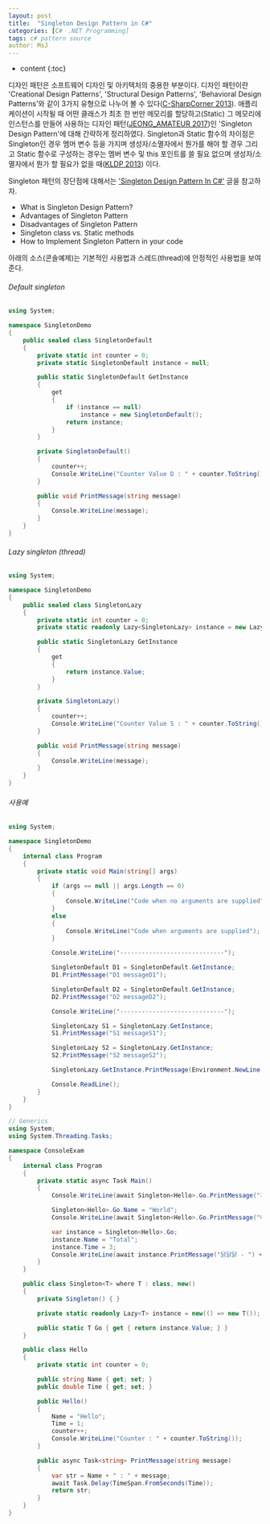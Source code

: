 ```yaml
---
layout: post
title:  "Singleton Design Pattern in C#"
categories: [C#ㆍ.NET Programming]
tags: c# pattern source
author: MsJ
---
```


* content
{:toc}

디자인 패턴은 소프트웨어 디자인 및 아키텍처의 중용한 부분이다. 디자인 패턴이란 'Creational Design Patterns', 'Structural Design Patterns', 'Behavioral Design Patterns'와 같이 3가지 유형으로 나누어 볼 수 있다([C-SharpCorner 2013](https://www.c-sharpcorner.com/blogs/design-patterns-in-c-sharp1)). 애플리케이션이 시작될 때 어떤 클래스가 최초 한 번만 메모리를 할당하고(Static) 그 메모리에 인스턴스를 만들어 사용하는 디자인 패턴([JEONG_AMATEUR 2017](https://jeong-pro.tistory.com/86))인 'Singleton Design Pattern'에 대해 간략하게 정리하였다. Singleton과 Static 함수의 차이점은 Singleton인 경우 멤머 변수 등을 가지며 생성자/소멸자에서 뭔가를 해야 할 경우 그리고 Static 함수로 구성하는 경우는 멤버 변수 및 this 포인트를 쓸 필요 없으며 생성자/소멸자에서 뭔가 할 필요가 없을 때([KLDP 2013](https://kldp.org/node/136971)) 이다.

Singleton 패턴의 장단점에 대해서는 ['Singleton Design Pattern In C#'](https://www.c-sharpcorner.com/UploadFile/8911c4/singleton-design-pattern-in-C-Sharp/) 글을 참고하자.

* What is Singleton Design Pattern?
* Advantages of Singleton Pattern
* Disadvantages of Singleton Pattern
* Singleton class vs. Static methods
* How to Implement Singleton Pattern in your code

아래의 소스(콘솔예제)는 기본적인 사용법과 스레드(thread)에 안정적인 사용법을 보여준다.





###### Default singleton

```cs
using System;

namespace SingletonDemo
{
    public sealed class SingletonDefault
    {
        private static int counter = 0;
        private static SingletonDefault instance = null;

        public static SingletonDefault GetInstance
        {
            get
            {
                if (instance == null)
                    instance = new SingletonDefault();
                return instance;
            }
        }

        private SingletonDefault()
        {
            counter++;
            Console.WriteLine("Counter Value D : " + counter.ToString());
        }

        public void PrintMessage(string message)
        {
            Console.WriteLine(message);
        }
    }
}
```

###### Lazy singleton (thread)

```cs
using System;

namespace SingletonDemo
{
    public sealed class SingletonLazy
    {
        private static int counter = 0;
        private static readonly Lazy<SingletonLazy> instance = new Lazy<SingletonLazy>(() => new SingletonLazy());

        public static SingletonLazy GetInstance
        {
            get
            {
                return instance.Value;
            }
        }

        private SingletonLazy()
        {
            counter++;
            Console.WriteLine("Counter Value S : " + counter.ToString());
        }

        public void PrintMessage(string message)
        {
            Console.WriteLine(message);
        }
    }
}
```

###### 사용예

```cs
using System;

namespace SingletonDemo
{
    internal class Program
    {
        private static void Main(string[] args)
        {
            if (args == null || args.Length == 0)
            {
                Console.WriteLine("Code when no arguments are supplied");
            }
            else
            {
                Console.WriteLine("Code when arguments are supplied");
            }

            Console.WriteLine("-----------------------------");

            SingletonDefault D1 = SingletonDefault.GetInstance;
            D1.PrintMessage("D1 messageD1");

            SingletonDefault D2 = SingletonDefault.GetInstance;
            D2.PrintMessage("D2 messageD2");

            Console.WriteLine("-----------------------------");

            SingletonLazy S1 = SingletonLazy.GetInstance;
            S1.PrintMessage("S1 messageS1");

            SingletonLazy S2 = SingletonLazy.GetInstance;
            S2.PrintMessage("S2 messageS2");

            SingletonLazy.GetInstance.PrintMessage(Environment.NewLine + "Test...End...");

            Console.ReadLine();
        }
    }
}
```

```cs
// Generics
using System;
using System.Threading.Tasks;

namespace ConsoleExam
{
    internal class Program
    {
        private static async Task Main()
        {
            Console.WriteLine(await Singleton<Hello>.Go.PrintMessage("가가가 - ") + Singleton<Hello>.Go.Time + "s");

            Singleton<Hello>.Go.Name = "World";
            Console.WriteLine(await Singleton<Hello>.Go.PrintMessage("나나나 - ") + Singleton<Hello>.Go.Time + "s");

            var instance = Singleton<Hello>.Go;
            instance.Name = "Total";
            instance.Time = 3;
            Console.WriteLine(await instance.PrintMessage("닭닭닭 - ") + instance.Time + "s");
        }
    }

    public class Singleton<T> where T : class, new()
    {
        private Singleton() { }

        private static readonly Lazy<T> instance = new(() => new T());

        public static T Go { get { return instance.Value; } }
    }

    public class Hello
    {
        private static int counter = 0;

        public string Name { get; set; }
        public double Time { get; set; }

        public Hello()
        {
            Name = "Hello";
            Time = 1;
            counter++;
            Console.WriteLine("Counter : " + counter.ToString());
        }

        public async Task<string> PrintMessage(string message)
        {
            var str = Name + " : " + message;
            await Task.Delay(TimeSpan.FromSeconds(Time));
            return str;
        }
    }
}
```
